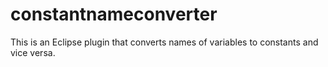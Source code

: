 # constantnameconverter
This is an Eclipse plugin that converts names of variables to constants and vice versa.
